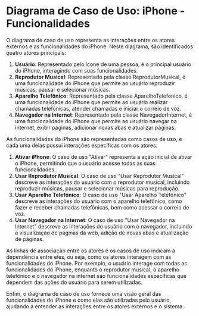 
# Diagrama de Caso de Uso: iPhone - Funcionalidades

O diagrama de caso de uso representa as interações entre os atores externos e as funcionalidades do iPhone. Neste diagrama, são identificados quatro atores principais:

1. **Usuário**: Representado pelo ícone de uma pessoa, é o principal usuário do iPhone, interagindo com suas funcionalidades.
2. **Reprodutor Musical**: Representado pela classe ReprodutorMusical, é uma funcionalidade do iPhone que permite ao usuário reproduzir músicas, pausar e selecionar músicas.
3. **Aparelho Telefônico**: Representado pela classe AparelhoTelefonico, é uma funcionalidade do iPhone que permite ao usuário realizar chamadas telefônicas, atender chamadas e iniciar o correio de voz.
4. **Navegador na Internet**: Representado pela classe NavegadorInternet, é uma funcionalidade do iPhone que permite ao usuário navegar na internet, exibir páginas, adicionar novas abas e atualizar páginas.

As funcionalidades do iPhone são representadas como casos de uso, e cada uma delas possui interações específicas com os atores:

1. **Ativar iPhone**: O caso de uso "Ativar" representa a ação inicial de ativar o iPhone, permitindo que o usuário acesse todas as suas funcionalidades.
2. **Usar Reprodutor Musical**: O caso de uso "Usar Reprodutor Musical" descreve as interações do usuário com o reprodutor musical, incluindo reproduzir músicas, pausar e selecionar músicas para reprodução.
3. **Usar Aparelho Telefônico**: O caso de uso "Usar Aparelho Telefônico" descreve as interações do usuário com o aparelho telefônico, como fazer e receber chamadas telefônicas, bem como acessar o correio de voz.
4. **Usar Navegador na Internet**: O caso de uso "Usar Navegador na Internet" descreve as interações do usuário com o navegador, incluindo a visualização de páginas da web, adição de novas abas e atualização de páginas.

As linhas de associação entre os atores e os casos de uso indicam a dependência entre eles, ou seja, como os atores interagem com as funcionalidades do iPhone. Por exemplo, o usuário interage com todas as funcionalidades do iPhone, enquanto o reprodutor musical, o aparelho telefônico e o navegador na internet são funcionalidades específicas que dependem das ações do usuário para serem utilizadas.

Enfim, o diagrama de caso de uso fornece uma visão geral das funcionalidades do iPhone e como elas são utilizadas pelo usuário, ajudando a entender as interações entre os atores externos e o sistema.